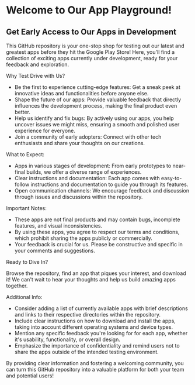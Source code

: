 # Welcome to Our App Playground! 
## Get Early Access to Our Apps in Development

This GitHub repository is your one-stop shop for testing out our latest and greatest apps before they hit the Google Play Store! Here, you'll find a collection of exciting apps currently under development, ready for your feedback and exploration.

Why Test Drive with Us?

  -  Be the first to experience cutting-edge features: Get a sneak peek at innovative ideas and functionalities before anyone else.
  -  Shape the future of our apps: Provide valuable feedback that directly influences the development process, making the final product even better.
  -  Help us identify and fix bugs: By actively using our apps, you help uncover issues we might miss, ensuring a smooth and polished user experience for everyone.
  -  Join a community of early adopters: Connect with other tech enthusiasts and share your thoughts on our creations.

What to Expect:

   - Apps in various stages of development: From early prototypes to near-final builds, we offer a diverse range of experiences.
   - Clear instructions and documentation: Each app comes with easy-to-follow instructions and documentation to guide you through its features.
   - Open communication channels: We encourage feedback and discussion through issues and discussions within the repository.

Important Notes:

- These apps are not final products and may contain bugs, incomplete features, and visual inconsistencies.
- By using these apps, you agree to respect our terms and conditions, which prohibit sharing the apps publicly or commercially.
- Your feedback is crucial for us. Please be constructive and specific in your comments and suggestions.

Ready to Dive In?

Browse the repository, find an app that piques your interest, and download it! We can't wait to hear your thoughts and help us build amazing apps together.

Additional Info:

- Consider adding a list of currently available apps with brief descriptions and links to their respective directories within the repository.
- Include clear instructions on how to download and install the apps, taking into account different operating systems and device types.
- Mention any specific feedback you're looking for for each app, whether it's usability, functionality, or overall design.
- Emphasize the importance of confidentiality and remind users not to share the apps outside of the intended testing environment.

By providing clear information and fostering a welcoming community, you can turn this GitHub repository into a valuable platform for both your team and potential users!
